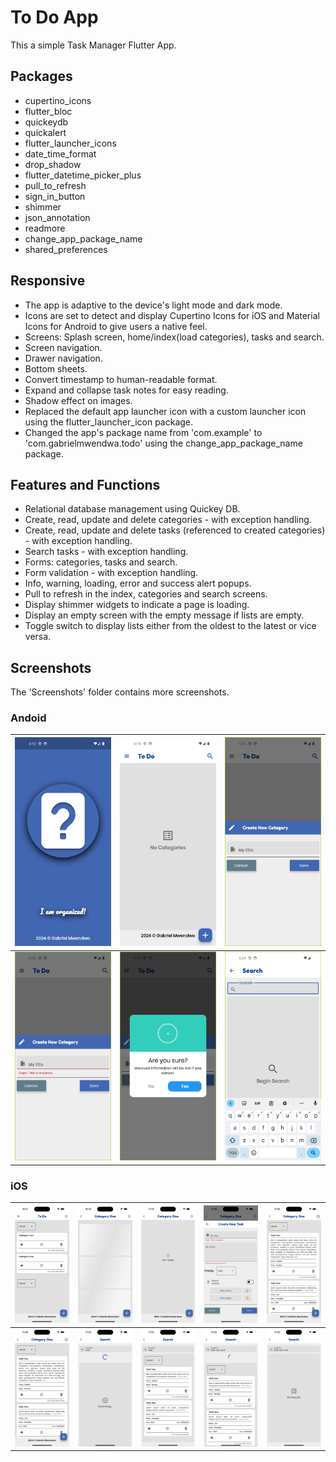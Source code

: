 # To Do App

This a simple Task Manager Flutter App.

## Packages
- cupertino_icons
- flutter_bloc
- quickeydb
- quickalert
- flutter_launcher_icons
- date_time_format
- drop_shadow
- flutter_datetime_picker_plus
- pull_to_refresh
- sign_in_button
- shimmer
- json_annotation
- readmore
- change_app_package_name
- shared_preferences

## Responsive
- The app is adaptive to the device's light mode and dark mode.
- Icons are set to detect and display Cupertino Icons for iOS and Material Icons for Android to give users a native feel.
- Screens: Splash screen, home/index(load categories), tasks and search.
- Screen navigation.
- Drawer navigation.
- Bottom sheets.
- Convert timestamp to human-readable format.
- Expand and collapse task notes for easy reading.
- Shadow effect on images. 
- Replaced the default app launcher icon with a custom launcher icon using the flutter_launcher_icon package.
- Changed the app's package name from 'com.example' to 'com.gabrielmwendwa.todo' using the change_app_package_name package.

## Features and Functions
- Relational database management using Quickey DB.
- Create, read, update and delete categories - with exception handling.
- Create, read, update and delete tasks (referenced to created categories) - with exception handling.
- Search tasks - with exception handling.
- Forms: categories, tasks and search.
- Form validation - with exception handling.
- Info, warning, loading, error and success alert popups.
- Pull to refresh in the index, categories and search screens.
- Display shimmer widgets to indicate a page is loading.
- Display an empty screen with the empty message if lists are empty.
- Toggle switch to display lists either from the oldest to the latest or vice versa.

## Screenshots
The 'Screenshots' folder contains more screenshots.
### Andoid
| ![Screenshot 1](/Screenshots/android/1.png "Screenshot 1") | ![Screenshot 2](/Screenshots/android/5.png "Screenshot 2") | ![Screenshot 3](/Screenshots/android/6.png "Screenshot 3") |
| :--------: | :-------: | :-------: |
| ![Screenshot 4](/Screenshots/android/7.png "Screenshot 4") | ![Screenshot 5](/Screenshots/android/8.png "Screenshot 5") | ![Screenshot 6](/Screenshots/android/28.png "Screenshot 6") |

### iOS
| ![Screenshot 7](/Screenshots/ios/13.png "Screenshot 7") | ![Screenshot 8](/Screenshots/ios/17.png "Screenshot 8") | ![Screenshot 9](/Screenshots/ios/18.png "Screenshot 9") | ![Screenshot 10](/Screenshots/ios/20.png "Screenshot 10") | ![Screenshot 11](/Screenshots/ios/26.png "Screenshot 11") |
| :--------: | :-------: | :-------: | :-------: | :-------: |
| ![Screenshot 12](/Screenshots/ios/26.png "Screenshot 12") | ![Screenshot 13](/Screenshots/ios/32.png "Screenshot 13") | ![Screenshot 14](/Screenshots/ios/33.png "Screenshot 14") | ![Screenshot 15](/Screenshots/ios/34.png "Screenshot 15") | ![Screenshot 16](/Screenshots/ios/35.png "Screenshot 16") |
